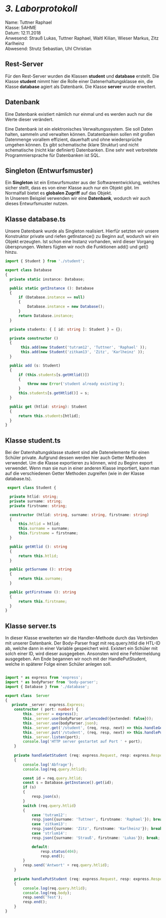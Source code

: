 # *3. Laborprotokoll*

  Name: Tuttner Raphael   
  Klasse: 5AHME   
  Datum: 12.11.2018   
  Anwesend: Strauß Lukas, Tuttner Raphael, Waltl Kilian, Wieser Markus, Zitz Karlheinz    
  Abwesend: Strutz Sebastian, Uhl Christian

  ## Rest-Server
  
Für den Rest-Server wurden die Klassen **student** und **database** erstellt. Die Klasse **student** nimmt hier die Rolle einer Datenerhaltungsklasse ein, die Klasse **database** agiert als Datenbank. Die Klasse **server** wurde erweitert.

  ## Datenbank
Eine Datenbank existiert nämlich nur einmal und es werden auch nur die Werte dieser verändert. 

Eine Datenbank ist ein elektronisches Verwaltungssystem. Sie soll Daten halten, sammeln und verwalten können. Datatenbanken sollen mit großen Datenmenge vorallem effizient, dauerhaft und ohne wiedersprüche umgehen können. Es gibt schematische (klare Struktur) und nicht schematische (nicht klar definiert) Datenbanken. Eine sehr weit verbreitete Programmiersprache für Datenbanken ist SQL.



  ## Singleton (Entwurfsmuster)
  
Ein **Singleton** ist ein Entwurfsmuster aus der Softwareentwicklung, welches sicher stellt, dass es von einer Klasse auch nur ein Objekt gibt. Im Normalfall bietet es **globalen Zugriff** auf das Objekt.  
In Unserem Beispiel verwenden wir eine **Datenbank**, wodurch wir auch dieses Entwurfsmuster nutzen.

  ## Klasse database.ts
  
Unsere Datenbank wurde als Singleton realisiert. Hierfür setzten wir unsere Konstruktor private und riefen getInstance() zu Beginn auf, wodurch wir ein Objekt erzeugten. Ist schon eine Instanz vorhanden, wird dieser Vorgang übersprungen. Weiters fügten wir noch die Funktionen add() und get() hinzu.
  
  ```typescript
import { Student } from './student';

export class Database
{
    private static instance: Database;

    public static getInstance (): Database
    {
        if (Database.instance == null)
        {
            Database.instance = new Database();
        }
        return Database.instance;
    }

    private students: { [ id: string ]: Student } = {};

    private constructor ()
    {
         this.add(new Student('tutram12', 'Tuttner', 'Raphael' ));
         this.add(new Student('zitkam13', 'Zitz', 'Karlheinz' ));
    }

    public add (s: Student)
    {
        if (this.students[s.getHtlid()])
        {
            throw new Error('student already existing');
        }
        this.students[s.getHtlid()] = s;
    }

    public get (htlid: string): Student
    {
        return this.students[htlid];
    }
}

  ```
  
  ## Klasse student.ts
  
Bei der Datenhaltungsklasse student sind alle Datenelemente für einen Schüler private. Aufgrund dessen werden hier auch Getter Methoden verwendet. Um die Klasse exportieren zu können, wird zu Beginn export verwendet. Wenn man sie nun in einer anderen Klasse importiert, kann man auf die verschiedenen Getter Methoden zugreifen (wie in der Klasse database.ts).
  
  
  ```typescript
   export class Student {

    private htlid: string;
    private surname: string;
    private firstname: string;

    constructor (htlid: string, surname: string, firstname: string)
    {
        this.htlid = htlid;
        this.surname = surname;
        this.firstname = firstname;
    }

    public getHtlid (): string
    {
        return this.htlid;
    }

    public getSurname (): string
    {
        return this.surname;
    }

    public getFirstname (): string
    {
        return this.firstname;
    }
}
  ```
  
  ## Klasse server.ts
  
In dieser Klasse erweiterten wir die Handler-Methode durch das Verbinden mit unserer Datenbank. Der Body-Parser fragt mit req.query.htlid die HTL-ID ab, welche dann in einer Variable gespeichert wird. Existert ein Schüler mit solch einer ID, wird dieser ausgegeben. Ansonsten wird eine Fehlermeldung ausgegeben. Am Ende begannen wir noch mit der HandlePutStudent, welche in späterer Folge einen Schüler anlegen soll.
  
  
```typescript

import * as express from 'express';
import * as bodyParser from 'body-parser';
import { Database } from './database';

export class  Server
{
   private _server: express.Express;
    constructor ( port: number) {
        this._server = express(); 
        this._server.use(bodyParser.urlencoded({extended: false}));
        this._server.use(bodyParser.json);
        this._server.get('/student', (req, resp, next) => this.handleGetStudent(req, resp, next));
        this._server.put('/student', (req, resp, next) => this.handlePutStudent(req, resp, next));
        this._server.listen(port); 
        console.log('HTTP server gestartet auf Port ' + port);
    }
    
    private handleGetStudent (req: express.Request, resp: express.Response, next: express.NextFunction)
    {
        console.log('Abfrage');
        console.log(req.query.htlid);

        const id = req.query.htlid;
        const s = Database.getInstance().get(id);
        if (s)
        {
            resp.json(s);
        }
        switch (req.query.htlid)
        {
            case 'tutram12':
            resp.json({surname: 'Tuttner', firstname: 'Raphael'}); break;
            case 'zitkam13':
            resp.json({surname: 'Zitz', firstname: 'Karlheinz'}); break;
            case 'strlum14':
            resp.json({surname: 'Strauß', firstname: 'Lukas'}); break;

            default:
                resp.status(404);
                resp.end();
        }
        resp.send('Antwort' + req.query.htlid);
    }
    
    private handlePutStudent (req: express.Request, resp: express.Response, next: express.NextFunction)
    {
        console.log(req.query.htlid);
        console.log(req.body);
        resp.send('Test');
        resp.end();
    }
}
```
